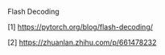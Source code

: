 Flash Decoding



[1] https://pytorch.org/blog/flash-decoding/

[2] https://zhuanlan.zhihu.com/p/661478232















